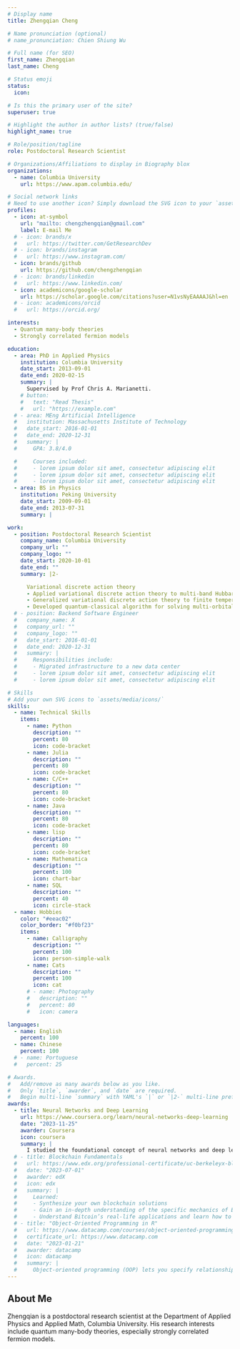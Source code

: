 ```yaml
---
# Display name
title: Zhengqian Cheng

# Name pronunciation (optional)
# name_pronunciation: Chien Shiung Wu

# Full name (for SEO)
first_name: Zhengqian
last_name: Cheng

# Status emoji
status:
  icon:

# Is this the primary user of the site?
superuser: true

# Highlight the author in author lists? (true/false)
highlight_name: true

# Role/position/tagline
role: Postdoctoral Research Scientist

# Organizations/Affiliations to display in Biography blox
organizations:
  - name: Columbia University
    url: https://www.apam.columbia.edu/

# Social network links
# Need to use another icon? Simply download the SVG icon to your `assets/media/icons/` folder.
profiles:
  - icon: at-symbol
    url: "mailto: chengzhengqian@gmail.com"
    label: E-mail Me
  # - icon: brands/x
  #   url: https://twitter.com/GetResearchDev
  # - icon: brands/instagram
  #   url: https://www.instagram.com/
  - icon: brands/github
    url: https://github.com/chengzhengqian
  # - icon: brands/linkedin
  #   url: https://www.linkedin.com/
  - icon: academicons/google-scholar
    url: https://scholar.google.com/citations?user=N1vsNyEAAAAJ&hl=en
  # - icon: academicons/orcid
  #   url: https://orcid.org/

interests:
  - Quantum many-body theories
  - Strongly correlated fermion models

education:
  - area: PhD in Applied Physics
    institution: Columbia University
    date_start: 2013-09-01
    date_end: 2020-02-15
    summary: |
      Supervised by Prof Chris A. Marianetti.
    # button:
    #   text: "Read Thesis"
    #   url: "https://example.com"
  # - area: MEng Artificial Intelligence
  #   institution: Massachusetts Institute of Technology
  #   date_start: 2016-01-01
  #   date_end: 2020-12-31
  #   summary: |
  #     GPA: 3.8/4.0

  #     Courses included:
  #     - lorem ipsum dolor sit amet, consectetur adipiscing elit
  #     - lorem ipsum dolor sit amet, consectetur adipiscing elit
  #     - lorem ipsum dolor sit amet, consectetur adipiscing elit
  - area: BS in Physics
    institution: Peking University
    date_start: 2009-09-01
    date_end: 2013-07-31
    summary: |

work:
  - position: Postdoctoral Research Scientist
    company_name: Columbia University
    company_url: ""
    company_logo: ""
    date_start: 2020-10-01
    date_end: ""
    summary: |2-

      Variational discrete action theory
      - Applied variational discrete action theory to multi-band Hubbard models and strongly correlated systems.
      - Generalized variational discrete action theory to finite temperature, real time, and non-equilibrium cases.
      - Developed quantum-classical algorithm for solving multi-orbital Hubbard model.
  # - position: Backend Software Engineer
  #   company_name: X
  #   company_url: ""
  #   company_logo: ""
  #   date_start: 2016-01-01
  #   date_end: 2020-12-31
  #   summary: |
  #     Responsibilities include:
  #     - Migrated infrastructure to a new data center
  #     - lorem ipsum dolor sit amet, consectetur adipiscing elit
  #     - lorem ipsum dolor sit amet, consectetur adipiscing elit

# Skills
# Add your own SVG icons to `assets/media/icons/`
skills:
  - name: Technical Skills
    items:
      - name: Python
        description: ""
        percent: 80
        icon: code-bracket
      - name: Julia
        description: ""
        percent: 80
        icon: code-bracket
      - name: C/C++
        description: ""
        percent: 80
        icon: code-bracket
      - name: Java
        description: ""
        percent: 80
        icon: code-bracket
      - name: lisp
        description: ""
        percent: 80
        icon: code-bracket
      - name: Mathematica
        description: ""
        percent: 100
        icon: chart-bar
      - name: SQL
        description: ""
        percent: 40
        icon: circle-stack
  - name: Hobbies
    color: "#eeac02"
    color_border: "#f0bf23"
    items:
      - name: Calligraphy
        description: ""
        percent: 100
        icon: person-simple-walk
      - name: Cats
        description: ""
        percent: 100
        icon: cat
      # - name: Photography
      #   description: ""
      #   percent: 80
      #   icon: camera

languages:
  - name: English
    percent: 100
  - name: Chinese
    percent: 100
  # - name: Portuguese
  #   percent: 25

# Awards.
#   Add/remove as many awards below as you like.
#   Only `title`, `awarder`, and `date` are required.
#   Begin multi-line `summary` with YAML's `|` or `|2-` multi-line prefix and indent 2 spaces below.
awards:
  - title: Neural Networks and Deep Learning
    url: https://www.coursera.org/learn/neural-networks-deep-learning
    date: "2023-11-25"
    awarder: Coursera
    icon: coursera
    summary: |
      I studied the foundational concept of neural networks and deep learning. By the end, I was familiar with the significant technological trends driving the rise of deep learning; build, train, and apply fully connected deep neural networks; implement efficient (vectorized) neural networks; identify key parameters in a neural network’s architecture; and apply deep learning to your own applications.
  # - title: Blockchain Fundamentals
  #   url: https://www.edx.org/professional-certificate/uc-berkeleyx-blockchain-fundamentals
  #   date: "2023-07-01"
  #   awarder: edX
  #   icon: edx
  #   summary: |
  #     Learned:
  #     - Synthesize your own blockchain solutions
  #     - Gain an in-depth understanding of the specific mechanics of Bitcoin
  #     - Understand Bitcoin’s real-life applications and learn how to attack and destroy Bitcoin, Ethereum, smart contracts and Dapps, and alternatives to Bitcoin’s Proof-of-Work consensus algorithm
  # - title: "Object-Oriented Programming in R"
  #   url: https://www.datacamp.com/courses/object-oriented-programming-with-s3-and-r6-in-r
  #   certificate_url: https://www.datacamp.com
  #   date: "2023-01-21"
  #   awarder: datacamp
  #   icon: datacamp
  #   summary: |
  #     Object-oriented programming (OOP) lets you specify relationships between functions and the objects that they can act on, helping you manage complexity in your code. This is an intermediate level course, providing an introduction to OOP, using the S3 and R6 systems. S3 is a great day-to-day R programming tool that simplifies some of the functions that you write. R6 is especially useful for industry-specific analyses, working with web APIs, and building GUIs.
---
```


## About Me

Zhengqian is a postdoctoral research scientist at the Department of Applied Physics and Applied Math, Columbia University. His research interests include quantum many-body theories, especially strongly correlated fermion models.
